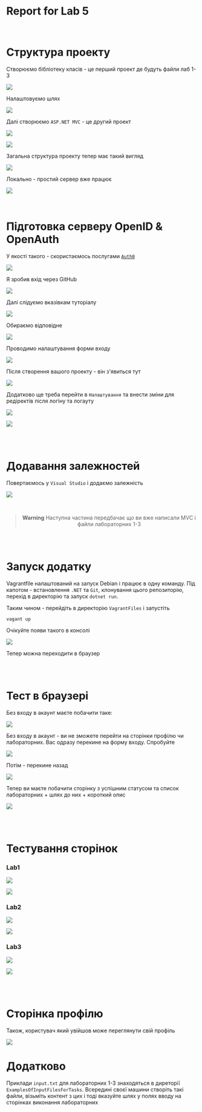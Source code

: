 # Report for Lab 5


<br/>

# Структура проекту

Створюємо бібліотеку класів - це перший проект де будуть файли лаб 1-3

![](./assets/image.png)

Налаштовуємо шлях

![](./assets/init0.jpg)


Далі створюємо `ASP.NET MVC` - це другий проект


![](./assets/create_second_project.jpg)


![](./assets/prepare_second.jpg)


Загальна структура проекту тепер має такий вигляд

![](./assets/general_struct.jpg)


Локально - простий сервер вже працює


![](./assets/local_quick_test.jpg)


<br/>


# Підготовка серверу OpenID & OpenAuth

У якості такого - скористаємось послугами [`Auth0`](https://auth0.com)

![](./assets/auth0.jpg)

Я зробив вхід через GitHub

![](./assets/via_github.jpg)


Далі слідуємо вказівкам туторіалу


![](./assets/tutorial_auth0.jpg)

Обираємо відповідне

![](./assets/app_type.jpg)

Проводимо налаштування форми входу

![](./assets/custom_enter.jpg)


Після створення вашого проекту - він з'явиться тут

![](./assets/auth0_dashboard.jpg)


Додатково ще треба перейти в `Налаштування` та внести зміни для редіректів після логіну та логауту

![](./assets/redirs.jpg)


![](./assets/change_redirs.jpg)

<br/><br/>

# Додавання залежностей

Повертаємось у `Visual Studio` і додаємо залежність

![](./assets/auth0_dependency.jpg)


<br/>

<div align="center">

> **Warning**
> Наступна частина передбачає що ви вже написали MVC і файли лабораторних 1-3

</div>

<br/><br/>

# Запуск додатку

Vagrantfile налаштований на запуск Debian і працює в одну команду. Під капотом - встановлення `.NET` та `Git`, клонування цього репозиторію, перехід в директорію та запуск `dotnet run`.


Таким чином - перейдіть в директорію `VagrantFiles` і запустіть

```shell
vagant up
```

Очікуйте появи такого в консолі

![](./assets/post_launch.jpg)


Тепер можна переходити в браузер

<br/><br/>


# Тест в браузері

Без входу в акаунт маєте побачити таке:

![](./assets/no_auth.jpg)


Без входу в акаунт - ви не зможете перейти на сторінки профілю чи лабораторних. Вас одразу перекине на форму входу. Спробуйте

![](./assets/try_auth.jpg)

Потім - перекине назад

![](./assets/redir_back.jpg)

Тепер ви маєте побачити сторінку з успішним статусом та список лабораторних + шлях до них + короткий опис


![](./assets/after_auth.jpg)


<br/><br/>

# Тестування сторінок


### Lab1


![](./assets/lab1_preview.jpg)

![](./assets/lab1_result.jpg)

### Lab2

![](./assets/lab2_preview.jpg)

![](./assets/lab2_result.jpg)

### Lab3

![](./assets/lab3_preview.jpg)

![](./assets/lab3_result.jpg)


<br/><br/>

# Сторінка профілю

Також, користувач який увійшов може переглянути свій профіль

![](./assets/profile_page.jpg)


# Додатково

Приклади `input.txt` для лабораторних 1-3 знаходяться в диреторії `ExamplesOfInputFilesForTasks`. Всередині своєї машини створіть такі файли, візьміть контент з цих і тоді вказуйте шлях у полях вводу на сторінках виконання лабораторних